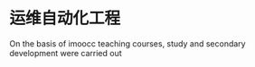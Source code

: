 # 运维自动化工程

On the basis of imoocc teaching courses, study and secondary development were carried out
